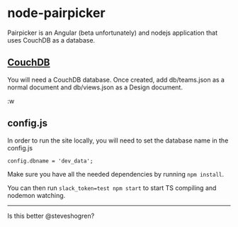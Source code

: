 # node-pairpicker

Pairpicker is an Angular (beta unfortunately) and nodejs application that uses CouchDB as a database.

## [CouchDB](http://couchdb.apache.org/)

You will need a CouchDB database. Once created, add db/teams.json as a normal document and db/views.json as a Design document.

:w

## config.js

In order to run the site locally, you will need to set the database name in the config.js
``` 
config.dbname = 'dev_data';
```

Make sure you have all the needed dependencies by running ``` npm install ```.

You can then run ``` slack_token=test npm start ``` to start TS compiling and nodemon watching.


---

Is this better @steveshogren?